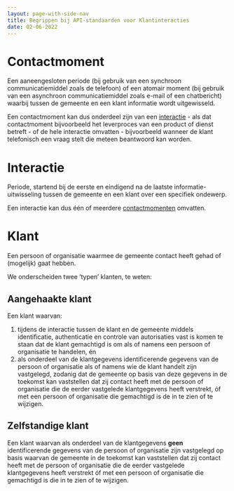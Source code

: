 ```yaml
---
layout: page-with-side-nav
title: Begrippen bij API-standaarden voor Klantinteracties
date: 02-06-2022
---
```


# Contactmoment

Een aaneengesloten periode (bij gebruik van een synchroon communicatiemiddel zoals de telefoon) of een atomair moment (bij gebruik van een asynchroon communicatiemiddel zoals e-mail of een chatbericht) waarbij tussen de gemeente en een klant informatie wordt uitgewisseld.

Een contactmoment kan dus onderdeel zijn van een [interactie](#interactie) - als dat contactmoment bijvoorbeeld het leverproces van een product of dienst betreft - of de hele interactie omvatten - bijvoorbeeld wanneer de klant telefonisch een vraag stelt die meteen beantwoord kan worden.

# Interactie

Periode, startend bij de eerste en eindigend na de laatste informatie-uitwisseling tussen de gemeente en een klant over een specifiek ondewerp.

Een interactie kan dus één of meerdere [contactmomenten](#contactmoment) omvatten.

# Klant

Een persoon of organisatie waarmee de gemeente contact heeft gehad of (mogelijk) gaat hebben.

We onderscheiden twee ‘typen’ klanten, te weten:

## Aangehaakte klant

Een klant waarvan:

1. tijdens de interactie tussen de klant en de gemeente middels identificatie, authenticatie en controle van autorisaties vast is komen te staan dat de klant gemachtigd is om als of namens een persoon of organisatie te handelen, én
2. als onderdeel van de klantgegevens identificerende gegevens van de persoon of organisatie als of namens wie de klant handelt zijn vastgelegd, zodanig dat de gemeente op basis van deze gegevens in de toekomst kan vaststellen dat zij contact heeft met de persoon of organisatie die de eerder vastgelede klantgegevens heeft verstrekt, óf met een persoon of organisatie die gemachtigd is de in te zien of te wijzigen.

## Zelfstandige klant

Een klant waarvan als onderdeel van de klantgegevens __geen__ identificerende gegevens van de persoon of organisatie zijn vastgelegd op basis waarvan de gemeente in de toekomst kan vaststellen dat zij contact heeft met de persoon of organisatie die de eerder vastgelede klantgegevens heeft verstrekt óf met een persoon of organisatie die gemachtigd is die in te zien of te wijzigen.
